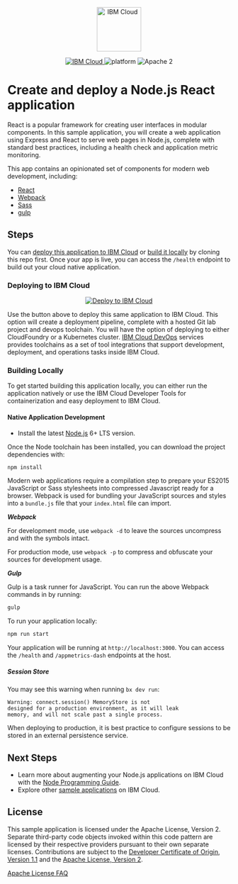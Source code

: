 <p align="center">
    <a href="http://kitura.io/">
        <img src="https://landscape.cncf.io/logos/ibm-cloud.svg" height="100" alt="IBM Cloud">
    </a>
</p>


<p align="center">
    <a href="https://cloud.ibm.com">
    <img src="https://img.shields.io/badge/IBM%20Cloud-powered-blue.svg" alt="IBM Cloud">
    </a>
    <img src="https://img.shields.io/badge/platform-node-lightgrey.svg?style=flat" alt="platform">
    <img src="https://img.shields.io/badge/license-Apache2-blue.svg?style=flat" alt="Apache 2">
</p>


# Create and deploy a Node.js React application

React is a popular framework for creating user interfaces in modular components. In this sample application, you will create a web application using Express and React to serve web pages in Node.js, complete with standard best practices, including a health check and application metric monitoring.

This app contains an opinionated set of components for modern web development, including:

* [React](https://facebook.github.io/react/)
* [Webpack](https://webpack.github.io/)
* [Sass](http://sass-lang.com/) 
* [gulp](http://gulpjs.com/)


## Steps

You can [deploy this application to IBM Cloud](https://cloud.ibm.com/developer/appservice/starter-kits/040cfa09-9a7e-375c-b25d-9ee073b2f581/nodejs-web-app-with-expressjs-and-react) or [build it locally](#building-locally) by cloning this repo first.  Once your app is live, you can access the `/health` endpoint to build out your cloud native application.

### Deploying to IBM Cloud

<p align="center">
    <a href="https://cloud.ibm.com/developer/appservice/starter-kits/040cfa09-9a7e-375c-b25d-9ee073b2f581/nodejs-web-app-with-expressjs-and-react">
    <img src="https://cloud.ibm.com/devops/setup/deploy/button_x2.png" alt="Deploy to IBM Cloud">
    </a>
</p>

Use the button above to deploy this same application to IBM Cloud.  This option will create a deployment pipeline, complete with a hosted Git lab project and devops toolchain.  You will have the option of deploying to either CloudFoundry or a Kubernetes cluster. [IBM Cloud DevOps](https://www.ibm.com/cloud-computing/bluemix/devops) services provides toolchains as a set of tool integrations that support development, deployment, and operations tasks inside IBM Cloud. 


### Building Locally

To get started building this application locally, you can either run the application natively or use the IBM Cloud Developer Tools for containerization and easy deployment to IBM Cloud.

#### Native Application Development

- Install the latest [Node.js](https://nodejs.org/en/download/) 6+ LTS version.

Once the Node toolchain has been installed, you can download the project dependencies with:

```bash
npm install
```

Modern web applications require a compilation step to prepare your ES2015 JavaScript or Sass stylesheets into compressed Javascript ready for a browser. Webpack is used for bundling your JavaScript sources and styles into a `bundle.js` file that your `index.html` file can import. 

***Webpack***

For development mode, use `webpack -d` to leave the sources uncompress and with the symbols intact.

For production mode, use `webpack -p` to compress and obfuscate your sources for development usage.

***Gulp***

Gulp is a task runner for JavaScript. You can run the above Webpack commands in by running:

```bash
gulp
```

To run your application locally:

```bash
npm run start
```

Your application will be running at `http://localhost:3000`.  You can access the `/health` and `/appmetrics-dash` endpoints at the host.

<!--#### IBM Cloud Developer Tools

Install [IBM Cloud Developer Tools](https://cloud.ibm.com/docs/cli/index.html#overview) on your machine by using the following installation command: `curl -sL https://ibm.biz/idt-installer | bash`.

Your application will be compiled with Docker containers. To compile and run your app, run:

```bash
ibmcloud dev build
ibmcloud dev run
```

This will launch your application locally.  When you are ready to deploy to IBM Cloud on CloudFoundry or Kubernetes, run one of the commands below:

```bash
ibmcloud dev deploy -t buildpack
ibmcloud dev deploy -t container
```

You can build and debug your app locally with:

```bash
ibmcloud dev build --debug
ibmcloud dev debug
```-->

##### Session Store
You may see this warning when running `bx dev run`:
```
Warning: connect.session() MemoryStore is not
designed for a production environment, as it will leak
memory, and will not scale past a single process.
```
When deploying to production, it is best practice to configure sessions to be stored in an external persistence service.

## Next Steps
* Learn more about augmenting your Node.js applications on IBM Cloud with the [Node Programming Guide](https://cloud.ibm.com/docs/node).
* Explore other [sample applications](https://cloud.ibm.com/developer/appservice/starter-kits) on IBM Cloud.

## License

This sample application is licensed under the Apache License, Version 2. Separate third-party code objects invoked within this code pattern are licensed by their respective providers pursuant to their own separate licenses. Contributions are subject to the [Developer Certificate of Origin, Version 1.1](https://developercertificate.org/) and the [Apache License, Version 2](https://www.apache.org/licenses/LICENSE-2.0.txt).

[Apache License FAQ](https://www.apache.org/foundation/license-faq.html#WhatDoesItMEAN)
